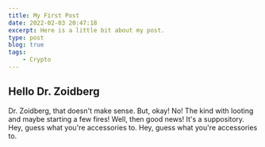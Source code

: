 ```yaml
---
title: My First Post
date: 2022-02-03 20:47:18
excerpt: Here is a little bit about my post.
type: post
blog: true
tags:
    - Crypto
---
```


## Hello Dr. Zoidberg

Dr. Zoidberg, that doesn't make sense. But, okay! No! The kind with looting and maybe starting a few fires! Well, then good news! It's a suppository. Hey, guess what you're accessories to. Hey, guess what you're accessories to.
